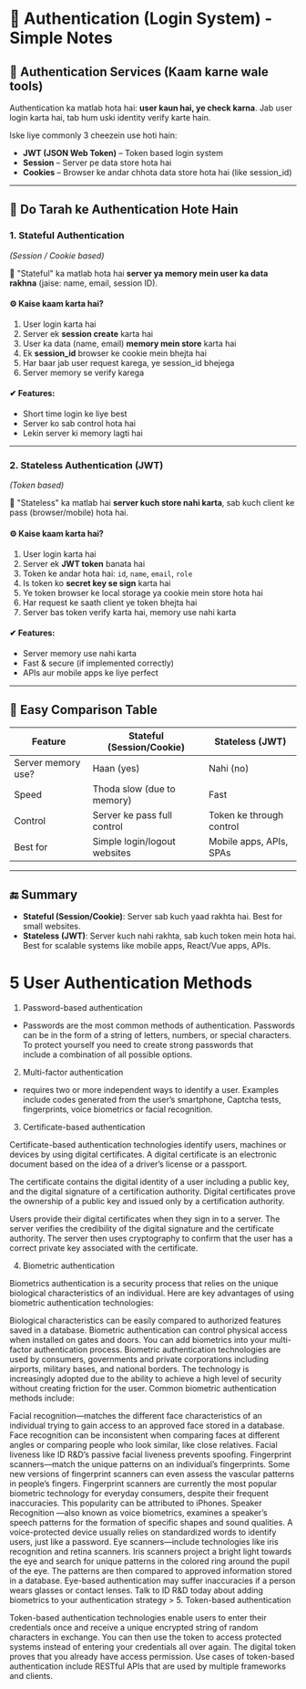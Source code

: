 # 🔐 Authentication (Login System) - Simple Notes

## 📌 Authentication Services (Kaam karne wale tools)
Authentication ka matlab hota hai: **user kaun hai, ye check karna**. Jab user login karta hai, tab hum uski identity verify karte hain.

Iske liye commonly 3 cheezein use hoti hain:

- **JWT (JSON Web Token)** – Token based login system  
- **Session** – Server pe data store hota hai  
- **Cookies** – Browser ke andar chhota data store hota hai (like session_id)

---

## 🔄 Do Tarah ke Authentication Hote Hain

### 1. **Stateful Authentication**  
_(Session / Cookie based)_

🧠 "Stateful" ka matlab hota hai **server ya memory mein user ka data rakhna** (jaise: name, email, session ID).

#### ⚙ Kaise kaam karta hai?
1. User login karta hai
2. Server ek **session create** karta hai
3. User ka data (name, email) **memory mein store** karta hai
4. Ek **session_id** browser ke cookie mein bhejta hai
5. Har baar jab user request karega, ye session_id bhejega
6. Server memory se verify karega

#### ✔ Features:
- Short time login ke liye best
- Server ko sab control hota hai
- Lekin server ki memory lagti hai

---

### 2. **Stateless Authentication (JWT)**  
_(Token based)_

🧠 "Stateless" ka matlab hai **server kuch store nahi karta**, sab kuch client ke pass (browser/mobile) hota hai.

#### ⚙ Kaise kaam karta hai?
1. User login karta hai
2. Server ek **JWT token** banata hai
3. Token ke andar hota hai: `id`, `name`, `email`, `role`
4. Is token ko **secret key se sign** karta hai
5. Ye token browser ke local storage ya cookie mein store hota hai
6. Har request ke saath client ye token bhejta hai
7. Server bas token verify karta hai, memory use nahi karta

#### ✔ Features:
- Server memory use nahi karta
- Fast & secure (if implemented correctly)
- APIs aur mobile apps ke liye perfect

---

## 🧾 Easy Comparison Table

| Feature             | Stateful (Session/Cookie)    | Stateless (JWT)               |
|---------------------|------------------------------|-------------------------------|
| Server memory use?  | Haan (yes)                   | Nahi (no)                     |
| Speed               | Thoda slow (due to memory)   | Fast                          |
| Control             | Server ke pass full control  | Token ke through control      |
| Best for            | Simple login/logout websites | Mobile apps, APIs, SPAs       |

---

## 🔚 Summary

- **Stateful (Session/Cookie)**: Server sab kuch yaad rakhta hai. Best for small websites.
- **Stateless (JWT)**: Server kuch nahi rakhta, sab kuch token mein hota hai. Best for scalable systems like mobile apps, React/Vue apps, APIs.
# 5 User Authentication Methods
1. Password-based authentication

- Passwords are the most common methods of authentication. Passwords can be in the form of a string of letters, numbers, or special characters. To protect yourself you need to create strong passwords that       
  include a combination of all possible options. 

2. Multi-factor authentication

- requires two or more independent ways to identify a user. Examples include codes generated from the user’s smartphone, Captcha tests, fingerprints, voice biometrics or facial recognition. 

3. Certificate-based authentication

Certificate-based authentication technologies identify users, machines or devices by using digital certificates. A digital certificate is an electronic document based on the idea of a driver’s license or a passport. 

The certificate contains the digital identity of a user including a public key, and the digital signature of a certification authority. Digital certificates prove the ownership of a public key and issued only by a certification authority. 

Users provide their digital certificates when they sign in to a server. The server verifies the credibility of the digital signature and the certificate authority. The server then uses cryptography to confirm that the user has a correct private key associated with the certificate.

4. Biometric authentication

Biometrics authentication is a security process that relies on the unique biological characteristics of an individual. Here are key advantages of using biometric authentication technologies:

Biological characteristics can be easily compared to authorized features saved in a database. 
Biometric authentication can control physical access when installed on gates and doors. 
You can add biometrics into your multi-factor authentication process.
Biometric authentication technologies are used by consumers, governments and private corporations including airports, military bases, and national borders. The technology is increasingly adopted due to the ability to achieve a high level of security without creating friction for the user. Common biometric authentication methods include:

Facial recognition—matches the different face characteristics of an individual trying to gain access to an approved face stored in a database. Face recognition can be inconsistent when comparing faces at different angles or comparing people who look similar, like close relatives. Facial liveness like ID R&D’s passive facial liveness prevents spoofing.
Fingerprint scanners—match the unique patterns on an individual’s fingerprints. Some new versions of fingerprint scanners can even assess the vascular patterns in people’s fingers. Fingerprint scanners are currently the most popular biometric technology for everyday consumers, despite their frequent inaccuracies. This popularity can be attributed to iPhones.
Speaker Recognition —also known as voice biometrics, examines a speaker’s speech patterns for the formation of specific shapes and sound qualities. A voice-protected device usually relies on standardized words to identify users, just like a password.
Eye scanners—include technologies like iris recognition and retina scanners. Iris scanners project a bright light towards the eye and search for unique patterns in the colored ring around the pupil of the eye. The patterns are then compared to approved information stored in a database. Eye-based authentication may suffer inaccuracies if a person wears glasses or contact lenses.
Talk to ID R&D today about adding biometrics to your authentication strategy >
5. Token-based authentication

Token-based authentication technologies enable users to enter their credentials once and receive a unique encrypted string of random characters in exchange. You can then use the token to access protected systems instead of entering your credentials all over again. The digital token proves that you already have access permission. Use cases of token-based authentication include RESTful APIs that are used by multiple frameworks and clients.

